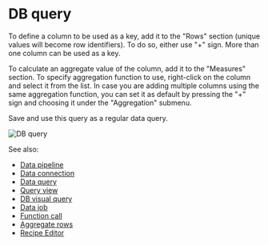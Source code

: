 <!-- TITLE: Query View -->
<!-- SUBTITLE: -->

# DB query

To define a column to be used as a key, add it to the "Rows" section (unique values will become
row identifiers). To do so, either use "+" sign. More than one column can be used as a key.

To calculate an aggregate value of the column, add it to the "Measures" section. To specify aggregation function to use,
right-click on the column and select it from the list. In case you are adding multiple columns using
the same aggregation function, you can set it as default by pressing the "+" sign and choosing it
under the "Aggregation" submenu. 

Save and use this query as a regular data query.

![DB query](../uploads/gifs/query-db-1.gif "DB query") 

See also:

  * [Data pipeline](data-pipeline.md)
  * [Data connection](data-connection.md)
  * [Data query](data-query.md)
  * [Query view](../access/query-view.md)
  * [DB visual query](db-visual-query.md)
  * [Data job](data-job.md)
  * [Function call](../overview/functions/function-call.md)
  * [Aggregate rows](../transform/aggregate-rows.md)
  * [Recipe Editor](../transform/recipe-editor.md)
